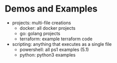 # Demos and Examples

- projects: multi-file creations
    - docker: all docker projects
    - go: golang projects
    - terraform: example terraform code
- scripting: anything that executes as a single file
    - powershell: all ps1 examples (5.1)
    - python: python3 examples

